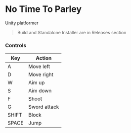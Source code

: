 # No Time To Parley
Unity platformer

> Build and Standalone Installer are in Releases section

### Controls

| Key | Action |
| ----------- | ----------- |
| A | Move left |
| D | Move right |
| W | Aim up |
| S | Aim down |
| F | Shoot |
| G | Sword attack |
| SHIFT | Block |
| SPACE | Jump |
